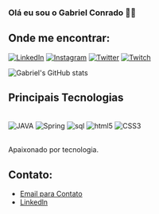 ### Olá eu sou o Gabriel Conrado 👋🏿

## Onde me encontrar:
[![LinkedIn](https://img.shields.io/badge/LinkedIn-0077B5?style=for-the-badge&logo=linkedin&logoColor=white
)](https://www.linkedin.com/in/gabrielconrado/)
[![Instagram](https://img.shields.io/badge/Instagram-E4405F?style=for-the-badge&logo=instagram&logoColor=white
)](https://www.instagram.com/gabrielcw1_/?hl=pt-br)
[![Twitter](https://img.shields.io/badge/Twitter-1DA1F2?style=for-the-badge&logo=twitter&logoColor=white
)](devilishfps)
[![Twitch](https://img.shields.io/badge/Twitch-9146FF?style=for-the-badge&logo=twitch&logoColor=white
)](https://www.twitch.tv/devilish11_)

![Gabriel's GitHub stats](https://github-readme-stats.vercel.app/api?username=gabrielcw1&show_icons=true&bg_color=00000000)

## Principais Tecnologias
<div style="display: inline_block"><br/>
    <img align="center" alt="JAVA" src="https://img.shields.io/badge/Java-ED8B00?style=for-the-badge&logo=openjdk&logoColor=white" />
    <img align="center" alt="Spring" src="https://img.shields.io/badge/Spring-6DB33F?style=for-the-badge&logo=spring&logoColor=white" />
    <img align="center" alt="sql" src="https://img.shields.io/badge/MySQL-00000F?style=for-the-badge&logo=mysql&logoColor=white" />
    <img align="center" alt="html5" src="https://img.shields.io/badge/HTML5-E34F26?style=for-the-badge&logo=html5&logoColor=white" />
    <img align="center" alt="CSS3" src="https://img.shields.io/badge/CSS3-1572B6?style=for-the-badge&logo=css3&logoColor=white" />
</div><br/>

Apaixonado por tecnologia.

## Contato:
- [Email para Contato](gabrielconrado898@gmail.com)<br/>
- [Linkedln](https://www.linkedin.com/in/gabrielconrado/)

